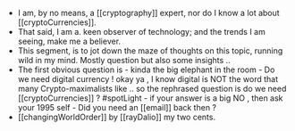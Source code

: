 - I am, by no means, a [[cryptography]] expert, nor do I know a lot about [[cryptoCurrencies]].
- That said, I am a. keen observer of technology; and the trends I am seeing, make me a believer.
- This segment, is to jot down the maze of thoughts on this topic, running wild in my mind. Mostly question but also some insights ..
- The first obvious question is - kinda the big elephant in the room - Do we need digital currency ! okay ya , I know digital is NOT the word that many Crypto-maximalists like .. so the rephrased question is do we need [[cryptoCurrencies]] ? #spotLight  - if your answer is a big NO , then ask your 1995 self - Did you need an [[email]] back then ?
- [[changingWorldOrder]] by [[rayDalio]] my two cents.